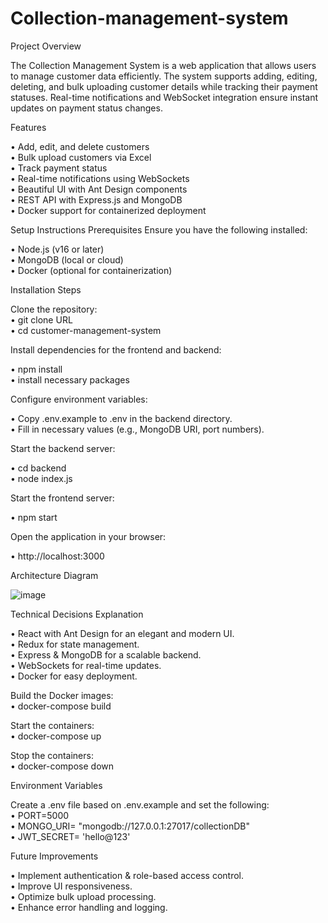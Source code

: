 # Collection-management-system

Project Overview

The Collection Management System is a web application that allows users to manage customer data efficiently. The system supports adding, editing, deleting, and bulk uploading customer details while tracking their payment statuses. Real-time notifications and WebSocket integration ensure instant updates on payment status changes.

Features

• Add, edit, and delete customers  
• Bulk upload customers via Excel  
• Track payment status  
• Real-time notifications using WebSockets  
• Beautiful UI with Ant Design components  
• REST API with Express.js and MongoDB  
• Docker support for containerized deployment  

Setup Instructions
Prerequisites
Ensure you have the following installed:

• Node.js (v16 or later)  
• MongoDB (local or cloud)  
• Docker (optional for containerization)  

Installation Steps

Clone the repository:   
• git clone URL  
• cd customer-management-system  

Install dependencies for the frontend and backend:  

• npm install    
• install necessary packages  

Configure environment variables:  

• Copy .env.example to .env in the backend directory.    
• Fill in necessary values (e.g., MongoDB URI, port numbers).  

Start the backend server:

• cd backend  
• node index.js

Start the frontend server:  

• npm start  

Open the application in your browser:  

• http://localhost:3000  

Architecture Diagram  

![image](https://github.com/user-attachments/assets/950a7287-034d-4838-8fde-e26923efb3a6)


Technical Decisions Explanation  

• React with Ant Design for an elegant and modern UI.  
• Redux for state management.  
• Express & MongoDB for a scalable backend.  
• WebSockets for real-time updates.  
• Docker for easy deployment.  

Build the Docker images:  
• docker-compose build

Start the containers:  
• docker-compose up

Stop the containers:  
• docker-compose down

Environment Variables  

Create a .env file based on .env.example and set the following:  
• PORT=5000  
• MONGO_URI= "mongodb://127.0.0.1:27017/collectionDB"  
• JWT_SECRET= 'hello@123'  

Future Improvements  

• Implement authentication & role-based access control.  
• Improve UI responsiveness.  
• Optimize bulk upload processing.  
• Enhance error handling and logging.  
